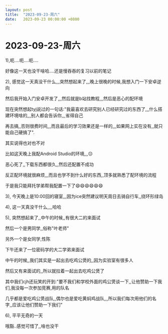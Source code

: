 ```yaml
---
layout: post
title:  "2023-09-23-周六"
date:   2023-09-23 00:00:00 +0800
---
```




# 2023-09-23-周六





1),呃....呃....呃....

好像这一天也没干啥哈....还是慢吞吞的复习以前的笔记

2), 感觉这一天真没干什么,,,突然想起来了,,,晚上很晚的时候,我想入门一下安卓逆向

然后我开始入门安卓开发了,,,然后就是b站找教程,,,然后是恶心的配环境

现在突然想起tyj说过的一句话:"我最喜欢去研究别人已经研究过的东西了,,,什么搭建环境啥的,,,别人都会告诉你,,,省得自己

再去搞,,否则很费时间,,,而且最后的学习效果还是一样的,,,如果网上实在没有,,就只能自己硬搞了".

其实说得也对也不对

比如这天晚上我配Android Studio的环境,,,😔

恶心死了,,下载东西都很久,,然后还配置不成功

反正配环境就很麻烦,,,而且也学不到什么好的东西,,顶多就熟悉了配环境的流程

于是我只能拜托学弟帮我配置一下了😄😄😄😄😄😄

3), 今天晚上是10:00回的寝室,,,因为ice突然建议明天周日去骑自行车,,绕环形绿岛

4), 这一天真没干什么,,,,哈哈

5), 突然想起来了,,中午的时候,,有很大二的来面试

然后一个是男同学,,俗称"叶老师"

另外一个是女同学,性陈

下午还来了一位密码学的大二学弟来面试

中午的时候,,我们其实是一起出去吃鸡公煲的,,因为实验室有很多人

然后又有来面试的,,所以就拉着一起出去吃鸡公煲了

其中我们cjh还玩笑的开到:"要不我们和学校外面的鸡公煲谈一下,,让他赞助一下我们,我没每一次参加竞赛,用的队名

几乎都是爱吃鸡公煲战队,,偶尔也是爱吃黄焖鸡战队,,,所以我们每次用他们的名字,,应该让他们赞助一下我们"



6), 平平无奇的一天

哦豁..感觉可惜了,,啥也没干

